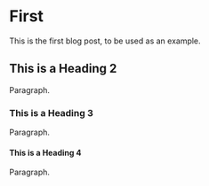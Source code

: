 # First

This is the first blog post, to be used as an example.

## This is a Heading 2

Paragraph.

### This is a Heading 3

Paragraph.

#### This is a Heading 4

Paragraph.
